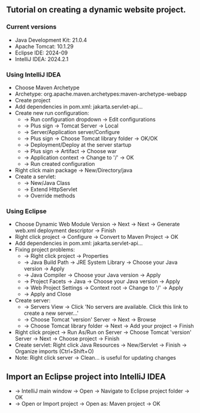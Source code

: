 <div>
    <div>
        <h2>Tutorial on creating a dynamic website project.</h2>
    </div>
    <div>
        <h3>Current versions</h3>
        <ul>
            <li>Java Development Kit: 21.0.4</li>
            <li>Apache Tomcat: 10.1.29</li>
            <li>Eclipse IDE: 2024-09</li>
            <li>IntelliJ IDEA: 2024.2.1</li>
        </ul>
    </div>
    <div>
        <h3>Using IntelliJ IDEA</h3>
        <ul>
            <li>Choose Maven Archetype</li>
            <li>Archetype: org.apache.maven.archetypes:maven-archetype-webapp</li>
            <li>Create project</li>
            <li>Add dependencies in pom.xml: jakarta.servlet-api...</li>
            <li>
                Create new run configuration:
                <ul>
                    <li>-> Run configuration dropdown -> Edit configurations</li>
                    <li>-> Plus sign -> Tomcat Server -> Local</li>
                    <li>-> Server/Application server/Configure</li>
                    <li>-> Plus sign -> Choose Tomcat library folder -> OK/OK</li>
                    <li>-> Deployment/Deploy at the server startup</li>
                    <li>-> Plus sign -> Artifact -> Choose war</li>
                    <li>-> Application context -> Change to '/' -> OK</li>
                    <li>-> Run created configuration</li>
                </ul>
            </li>
            <li>Right click main package -> New/Directory/java</li>
            <li>
                Create a servlet:
                <ul>
                    <li>-> New/Java Class</li>
                    <li>-> Extend HttpServlet</li>
                    <li>-> Override methods</li>
                </ul>
            </li>
        </ul>
    </div>
    <div>
        <h3>Using Eclipse</h3>
        <ul>
            <li>Choose Dynamic Web Module Version -> Next -> Next -> Generate web.xml deployment descriptor -> Finish</li>
            <li>Right click project -> Configure -> Convert to Maven Project -> OK</li>
            <li>Add dependencies in pom.xml: jakarta.servlet-api...</li>
            <li>
                Fixing project problems:
                <ul>
                    <li>-> Right click project -> Properties</li>
                    <li>-> Java Build Path -> JRE System Library -> Choose your Java version -> Apply</li>
                    <li>-> Java Compiler -> Choose your Java version -> Apply</li>
                    <li>-> Project Facets -> Java -> Choose your Java version -> Apply</li>
                    <li>-> Web Project Settings -> Context root -> Change to '/' -> Apply</li>
                    <li>-> Apply and Close</li>
                </ul>
            </li>
            <li>
                Create server:
                <ul>
                    <li>-> Servers View -> Click 'No servers are available. Click this link to create a new server...'</li>
                    <li>-> Choose Tomcat 'version' Server -> Next -> Browse</li>
                    <li>-> Choose Tomcat library folder -> Next -> Add your project -> Finish</li>
                </ul>
            </li>
            <li>Right click project -> Run As/Run on Server -> Choose Tomcat 'version' Server -> Next -> Choose project -> Finish</li>
            <li>Create servlet: Right click Java Resources -> New/Servlet -> Finish -> Organize imports (Ctrl+Shift+O)</li>
            <li>Note: Right click server -> Clean... is useful for updating changes</li>
        </ul>
    </div>
    <div>
        <h2>Import an Eclipse project into IntelliJ IDEA</h2>
    </div>
    <div>
        <ul>
            <li>-> IntelliJ main window -> Open -> Navigate to Eclipse project folder -> OK</li>
            <li>-> Open or Import project -> Open as: Maven project -> OK</li>
        </ul>
    </div>
</div>
